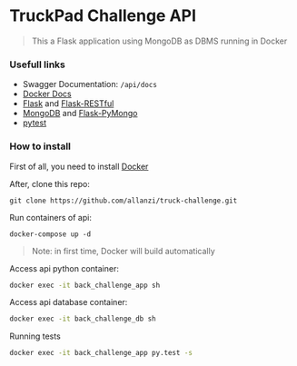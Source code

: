 # TruckPad Challenge API

> This a Flask application using MongoDB as DBMS running in Docker

### Usefull links
- Swagger Documentation: `/api/docs`
- [Docker Docs](https://docs.docker.com/)
- [Flask](https://flask.palletsprojects.com/en/1.1.x/) and [Flask-RESTful](https://flask-restful.readthedocs.io/en/latest/)
- [MongoDB](https://www.mongodb.com/) and [Flask-PyMongo](https://flask-pymongo.readthedocs.io/en/latest/)
- [pytest](https://docs.pytest.org/en/latest/index.html)


### How to install

First of all, you need to install [Docker](https://docs.docker.com/install/)

After, clone this repo:
```
git clone https://github.com/allanzi/truck-challenge.git
```

Run containers of api:
```
docker-compose up -d
```
> Note: in first time, Docker will build automatically

Access api python container:
```bash
docker exec -it back_challenge_app sh
```

Access api database container:
```bash
docker exec -it back_challenge_db sh
```

Running tests
```bash
docker exec -it back_challenge_app py.test -s
```